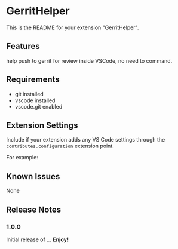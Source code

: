 # GerritHelper

This is the README for your extension "GerritHelper". 

## Features

help push to gerrit for review inside VSCode, no need to command.

## Requirements

- git installed
- vscode installed
- vscode.git enabled

## Extension Settings

Include if your extension adds any VS Code settings through the `contributes.configuration` extension point.

For example:


## Known Issues

None
## Release Notes

### 1.0.0

Initial release of ...
**Enjoy!**
